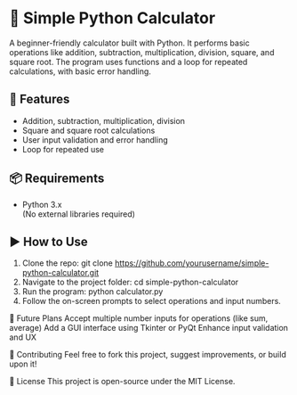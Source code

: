 # 🧮 Simple Python Calculator

A beginner-friendly calculator built with Python. It performs basic operations like addition, subtraction, multiplication, division, square, and square root. The program uses functions and a loop for repeated calculations, with basic error handling.

## 🚀 Features

- Addition, subtraction, multiplication, division
- Square and square root calculations
- User input validation and error handling
- Loop for repeated use

## 📦 Requirements

- Python 3.x  
(No external libraries required)

## ▶️ How to Use

1. Clone the repo:
   git clone https://github.com/yourusername/simple-python-calculator.git
2. Navigate to the project folder:
cd simple-python-calculator
3. Run the program:
python calculator.py
4. Follow the on-screen prompts to select operations and input numbers.

🌱 Future Plans
Accept multiple number inputs for operations (like sum, average)
Add a GUI interface using Tkinter or PyQt
Enhance input validation and UX

🙌 Contributing
Feel free to fork this project, suggest improvements, or build upon it!

📄 License
This project is open-source under the MIT License.

